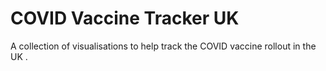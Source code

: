 # COVID Vaccine Tracker UK

A collection of visualisations to help track the COVID vaccine rollout in the UK . 

